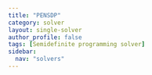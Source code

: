 ```yaml
---
title: "PENSDP"
category: solver
layout: single-solver
author_profile: false
tags: [Semidefinite programming solver]
sidebar:
  nav: "solvers"
---
```

